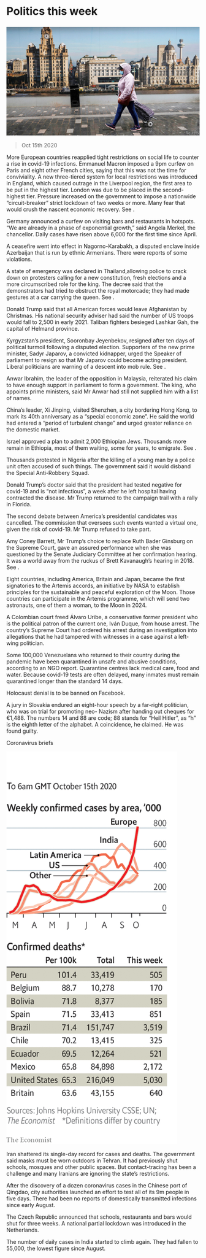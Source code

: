 ###### 

# Politics this week 

#####  

![image](images/20201017_WWP001_0.jpg) 

> Oct 15th 2020 


More European countries reapplied tight restrictions on social life to counter a rise in covid-19 infections. Emmanuel Macron imposed a 9pm curfew on Paris and eight other French cities, saying that this was not the time for conviviality. A new three-tiered system for local restrictions was introduced in England, which caused outrage in the Liverpool region, the first area to be put in the highest tier. London was due to be placed in the second-highest tier. Pressure increased on the government to impose a nationwide “circuit-breaker” strict lockdown of two weeks or more. Many fear that would crush the nascent economic recovery. See .


Germany announced a curfew on visiting bars and restaurants in hotspots. “We are already in a phase of exponential growth,” said Angela Merkel, the chancellor. Daily cases have risen above 6,000 for the first time since April.



A ceasefire went into effect in Nagorno-Karabakh, a disputed enclave inside Azerbaijan that is run by ethnic Armenians. There were reports of some violations.


A state of emergency was declared in Thailand,allowing police to crack down on protesters calling for a new constitution, fresh elections and a more circumscribed role for the king. The decree said that the demonstrators had tried to obstruct the royal motorcade; they had made gestures at a car carrying the queen. See .


Donald Trump said that all American forces would leave Afghanistan by Christmas. His national security adviser had said the number of US troops would fall to 2,500 in early 2021. Taliban fighters besieged Lashkar Gah, the capital of Helmand province.


Kyrgyzstan’s president, Sooronbay Jeyenbekov, resigned after ten days of political turmoil following a disputed election. Supporters of the new prime minister, Sadyr Japarov, a convicted kidnapper, urged the Speaker of parliament to resign so that Mr Japarov could become acting president. Liberal politicians are warning of a descent into mob rule. See .


Anwar Ibrahim, the leader of the opposition in Malaysia, reiterated his claim to have enough support in parliament to form a government. The king, who appoints prime ministers, said Mr Anwar had still not supplied him with a list of names.


China’s leader, Xi Jinping, visited Shenzhen, a city bordering Hong Kong, to mark its 40th anniversary as a “special economic zone”. He said the world had entered a “period of turbulent change” and urged greater reliance on the domestic market.


Israel approved a plan to admit 2,000 Ethiopian Jews. Thousands more remain in Ethiopia, most of them waiting, some for years, to emigrate. See .


Thousands protested in Nigeria after the killing of a young man by a police unit often accused of such things. The government said it would disband the Special Anti-Robbery Squad.


Donald Trump’s doctor said that the president had tested negative for covid-19 and is “not infectious”, a week after he left hospital having contracted the disease. Mr Trump returned to the campaign trail with a rally in Florida. 


The second debate between America’s presidential candidates was cancelled. The commission that oversees such events wanted a virtual one, given the risk of covid-19. Mr Trump refused to take part.


Amy Coney Barrett, Mr Trump’s choice to replace Ruth Bader Ginsburg on the Supreme Court, gave an assured performance when she was questioned by the Senate Judiciary Committee at her confirmation hearing. It was a world away from the ruckus of Brett Kavanaugh’s hearing in 2018. See .


Eight countries, including America, Britain and Japan, became the first signatories to the Artemis accords, an initiative by NASA to establish principles for the sustainable and peaceful exploration of the Moon. Those countries can participate in the Artemis programme, which will send two astronauts, one of them a woman, to the Moon in 2024.


A Colombian court freed Álvaro Uribe, a conservative former president who is the political patron of the current one, Iván Duque, from house arrest. The country’s Supreme Court had ordered his arrest during an investigation into allegations that he had tampered with witnesses in a case against a left-wing politician.


Some 100,000 Venezuelans who returned to their country during the pandemic have been quarantined in unsafe and abusive conditions, according to an NGO report. Quarantine centres lack medical care, food and water. Because covid-19 tests are often delayed, many inmates must remain quarantined longer than the standard 14 days.


Holocaust denial is to be banned on Facebook.


A jury in Slovakia endured an eight-hour speech by a far-right politician, who was on trial for promoting neo- Nazism after handing out cheques for €1,488. The numbers 14 and 88 are code; 88 stands for “Heil Hitler”, as “h” is the eighth letter of the alphabet. A coincidence, he claimed. He was found guilty.

Coronavirus briefs

![image](images/20201017_WWC031.png) 



Iran shattered its single-day record for cases and deaths. The government said masks must be worn outdoors in Tehran. It had previously shut schools, mosques and other public spaces. But contact-tracing has been a challenge and many Iranians are ignoring the state’s restrictions.


After the discovery of a dozen coronavirus cases in the Chinese port of Qingdao, city authorities launched an effort to test all of its 9m people in five days. There had been no reports of domestically transmitted infections since early August.


The Czech Republic announced that schools, restaurants and bars would shut for three weeks. A national partial lockdown was introduced in the Netherlands.


The number of daily cases in India started to climb again. They had fallen to 55,000, the lowest figure since August.

